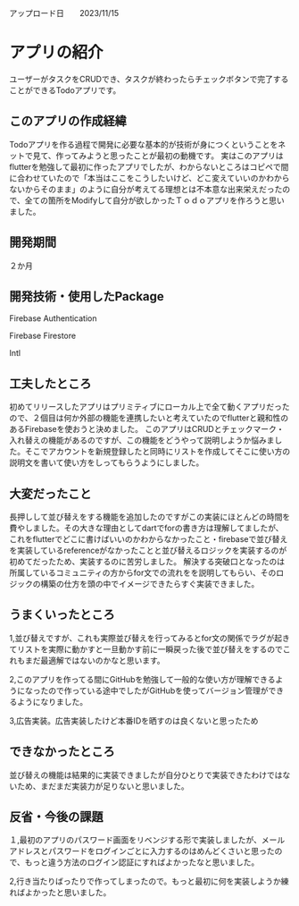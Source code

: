 アップロード日　　2023/11/15
# アプリの紹介
ユーザーがタスクをCRUDでき、タスクが終わったらチェックボタンで完了することができるTodoアプリです。

## このアプリの作成経緯
Todoアプリを作る過程で開発に必要な基本的が技術が身につくということをネットで見て、作ってみようと思ったことが最初の動機です。
実はこのアプリはflutterを勉強して最初に作ったアプリでしたが、わからないところはコピペで間に合わせていたので「本当はここをこうしたいけど、どこ変えていいのかわからないからそのまま」のように自分が考えてる理想とは不本意な出来栄えだったので、全ての箇所をModifyして自分が欲しかったＴｏｄｏアプリを作ろうと思いました。

## 開発期間
２か月

## 開発技術・使用したPackage
Firebase Authentication

Firebase Firestore

Intl

## 工夫したところ
初めてリリースしたアプリはプリミティブにローカル上で全て動くアプリだったので、２個目は何か外部の機能を連携したいと考えていたのでflutterと親和性のあるFirebaseを使おうと決めました。
このアプリはCRUDとチェックマーク・入れ替えの機能があるのですが、この機能をどうやって説明しようか悩みました。そこでアカウントを新規登録したと同時にリストを作成してそこに使い方の説明文を書いて使い方をしってもらうようにしました。

## 大変だったこと
長押しして並び替えをする機能を追加したのですがこの実装にほとんどの時間を費やしました。その大きな理由としてdartでforの書き方は理解してましたが、これをflutterでどこに書けばいいのかわからなかったこと・firebaseで並び替えを実装しているreferenceがなかったことと並び替えるロジックを実装するのが初めてだったため、実装するのに苦労しました。
解決する突破口となったのは所属しているコミュニティの方からfor文での流れをを説明してもらい、そのロジックの構築の仕方を頭の中でイメージできたらすぐ実装できました。

## うまくいったところ
1,並び替えですが、これも実際並び替えを行ってみるとfor文の関係でラグが起きてリストを実際に動かすと一旦動かす前に一瞬戻った後で並び替えをするのでこれもまだ最適解ではないのかなと思います。

2,このアプリを作ってる間にGitHubを勉強して一般的な使い方が理解できるようになったので作っている途中でしたがGitHubを使ってバージョン管理ができるようになりました。

3,広告実装。広告実装したけど本番IDを晒すのは良くないと思ったため

## できなかったところ
並び替えの機能は結果的に実装できましたが自分ひとりで実装できたわけではないため、まだまだ実装力が足りないと思いました。

## 反省・今後の課題
１,最初のアプリのパスワード画面をリベンジする形で実装しましたが、メールアドレスとパスワードをログインごとに入力するのはめんどくさいと思ったので、もっと違う方法のログイン認証にすればよかったなと思いました。

2,行き当たりばったりで作ってしまったので。もっと最初に何を実装しようか練ればよかったと思いました。
